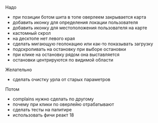 Надо
- при позиции ботом шита в топе оверлеем закрывается карта 
- добавить иконку для определения локации пользователя
- добавить иконку для местоположения пользователя на карте
- кастомный скрол 
- на десктопе нет левого края
- сделать мигающую геолокацию или как-то показывать загрузку 
- подскроливать на остановку при выборе остановки
- при клике на остановку рядом она выставляется
- остановки центрируются по видимой области 

Желательно
- сделать очистку урла от старых параметров

Потом
- complains нужно сделать по другому
- почему при клики по оверлейю отрабатывают
- сделать тесты на папитире
- использовать фичи реакт 18
